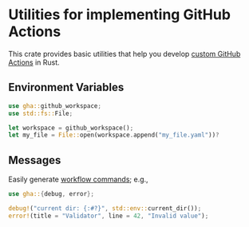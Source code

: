 # Utilities for implementing GitHub Actions

This crate provides basic utilities that help you develop [custom GitHub Actions](https://docs.github.com/en/actions/creating-actions/about-custom-actions) in Rust.

## Environment Variables

```rust
use gha::github_workspace;
use std::fs::File;

let workspace = github_workspace();
let my_file = File::open(workspace.append("my_file.yaml"))?
```

## Messages

Easily generate [workflow commands](https://docs.github.com/en/actions/using-workflows/workflow-commands-for-github-actions); e.g.,

```rust
use gha::{debug, error};

debug!("current dir: {:#?}", std::env::current_dir());
error!(title = "Validator", line = 42, "Invalid value");
```
